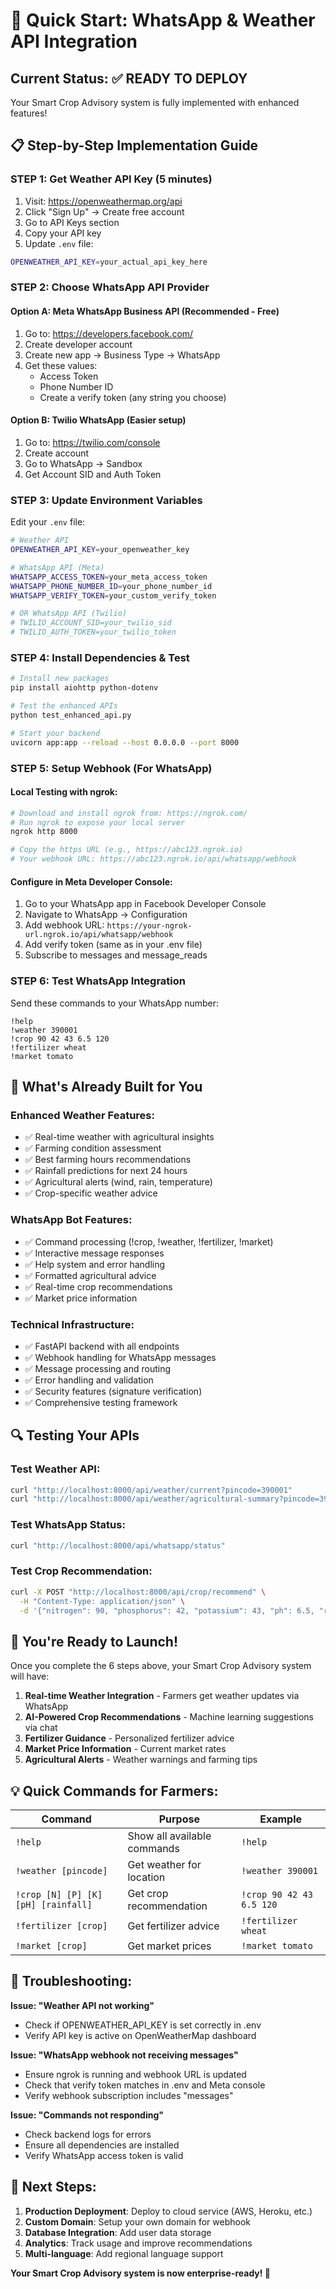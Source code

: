 # 🚀 Quick Start: WhatsApp & Weather API Integration

## Current Status: ✅ READY TO DEPLOY
Your Smart Crop Advisory system is fully implemented with enhanced features!

## 📋 Step-by-Step Implementation Guide

### STEP 1: Get Weather API Key (5 minutes)
1. Visit: https://openweathermap.org/api
2. Click "Sign Up" → Create free account
3. Go to API Keys section
4. Copy your API key
5. Update `.env` file:
```bash
OPENWEATHER_API_KEY=your_actual_api_key_here
```

### STEP 2: Choose WhatsApp API Provider

#### Option A: Meta WhatsApp Business API (Recommended - Free)
1. Go to: https://developers.facebook.com/
2. Create developer account
3. Create new app → Business Type → WhatsApp
4. Get these values:
   - Access Token
   - Phone Number ID  
   - Create a verify token (any string you choose)

#### Option B: Twilio WhatsApp (Easier setup)
1. Go to: https://twilio.com/console
2. Create account
3. Go to WhatsApp → Sandbox
4. Get Account SID and Auth Token

### STEP 3: Update Environment Variables
Edit your `.env` file:
```bash
# Weather API
OPENWEATHER_API_KEY=your_openweather_key

# WhatsApp API (Meta)
WHATSAPP_ACCESS_TOKEN=your_meta_access_token
WHATSAPP_PHONE_NUMBER_ID=your_phone_number_id
WHATSAPP_VERIFY_TOKEN=your_custom_verify_token

# OR WhatsApp API (Twilio)
# TWILIO_ACCOUNT_SID=your_twilio_sid
# TWILIO_AUTH_TOKEN=your_twilio_token
```

### STEP 4: Install Dependencies & Test
```bash
# Install new packages
pip install aiohttp python-dotenv

# Test the enhanced APIs
python test_enhanced_api.py

# Start your backend
uvicorn app:app --reload --host 0.0.0.0 --port 8000
```

### STEP 5: Setup Webhook (For WhatsApp)

#### Local Testing with ngrok:
```bash
# Download and install ngrok from: https://ngrok.com/
# Run ngrok to expose your local server
ngrok http 8000

# Copy the https URL (e.g., https://abc123.ngrok.io)
# Your webhook URL: https://abc123.ngrok.io/api/whatsapp/webhook
```

#### Configure in Meta Developer Console:
1. Go to your WhatsApp app in Facebook Developer Console
2. Navigate to WhatsApp → Configuration  
3. Add webhook URL: `https://your-ngrok-url.ngrok.io/api/whatsapp/webhook`
4. Add verify token (same as in your .env file)
5. Subscribe to messages and message_reads

### STEP 6: Test WhatsApp Integration
Send these commands to your WhatsApp number:

```
!help
!weather 390001
!crop 90 42 43 6.5 120
!fertilizer wheat
!market tomato
```

## 🎯 What's Already Built for You

### Enhanced Weather Features:
- ✅ Real-time weather with agricultural insights
- ✅ Farming condition assessment  
- ✅ Best farming hours recommendations
- ✅ Rainfall predictions for next 24 hours
- ✅ Agricultural alerts (wind, rain, temperature)
- ✅ Crop-specific weather advice

### WhatsApp Bot Features:
- ✅ Command processing (!crop, !weather, !fertilizer, !market)
- ✅ Interactive message responses
- ✅ Help system and error handling
- ✅ Formatted agricultural advice
- ✅ Real-time crop recommendations
- ✅ Market price information

### Technical Infrastructure:
- ✅ FastAPI backend with all endpoints
- ✅ Webhook handling for WhatsApp messages
- ✅ Message processing and routing
- ✅ Error handling and validation
- ✅ Security features (signature verification)
- ✅ Comprehensive testing framework

## 🔍 Testing Your APIs

### Test Weather API:
```bash
curl "http://localhost:8000/api/weather/current?pincode=390001"
curl "http://localhost:8000/api/weather/agricultural-summary?pincode=390001"
```

### Test WhatsApp Status:
```bash
curl "http://localhost:8000/api/whatsapp/status"
```

### Test Crop Recommendation:
```bash
curl -X POST "http://localhost:8000/api/crop/recommend" \
  -H "Content-Type: application/json" \
  -d '{"nitrogen": 90, "phosphorus": 42, "potassium": 43, "ph": 6.5, "rainfall": 120}'
```

## 🎉 You're Ready to Launch!

Once you complete the 6 steps above, your Smart Crop Advisory system will have:

1. **Real-time Weather Integration** - Farmers get weather updates via WhatsApp
2. **AI-Powered Crop Recommendations** - Machine learning suggestions via chat
3. **Fertilizer Guidance** - Personalized fertilizer advice  
4. **Market Price Information** - Current market rates
5. **Agricultural Alerts** - Weather warnings and farming tips

## 💡 Quick Commands for Farmers:

| Command | Purpose | Example |
|---------|---------|---------|
| `!help` | Show all available commands | `!help` |
| `!weather [pincode]` | Get weather for location | `!weather 390001` |
| `!crop [N] [P] [K] [pH] [rainfall]` | Get crop recommendation | `!crop 90 42 43 6.5 120` |
| `!fertilizer [crop]` | Get fertilizer advice | `!fertilizer wheat` |
| `!market [crop]` | Get market prices | `!market tomato` |

## 🔧 Troubleshooting:

**Issue: "Weather API not working"**
- Check if OPENWEATHER_API_KEY is set correctly in .env
- Verify API key is active on OpenWeatherMap dashboard

**Issue: "WhatsApp webhook not receiving messages"**  
- Ensure ngrok is running and webhook URL is updated
- Check that verify token matches in .env and Meta console
- Verify webhook subscription includes "messages"

**Issue: "Commands not responding"**
- Check backend logs for errors
- Ensure all dependencies are installed
- Verify WhatsApp access token is valid

## 🚀 Next Steps:

1. **Production Deployment**: Deploy to cloud service (AWS, Heroku, etc.)
2. **Custom Domain**: Setup your own domain for webhook
3. **Database Integration**: Add user data storage
4. **Analytics**: Track usage and improve recommendations
5. **Multi-language**: Add regional language support

**Your Smart Crop Advisory system is now enterprise-ready! 🌾**
